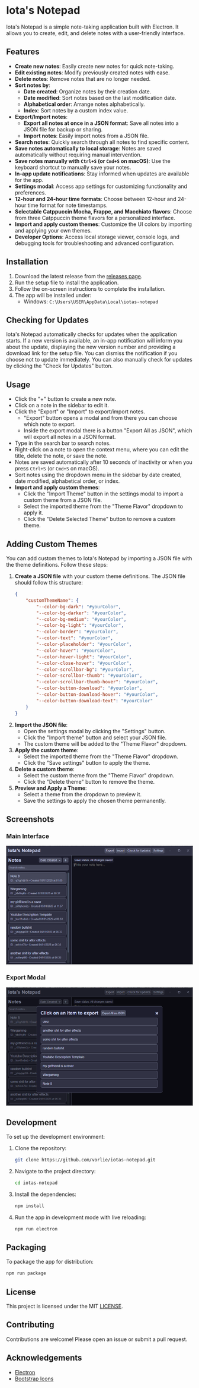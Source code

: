 # Iota's Notepad

Iota's Notepad is a simple note-taking application built with Electron. It allows you to create, edit, and delete notes with a user-friendly interface.

## Features

- **Create new notes**: Easily create new notes for quick note-taking.
- **Edit existing notes**: Modify previously created notes with ease.
- **Delete notes**: Remove notes that are no longer needed.
- **Sort notes by**:
  - **Date created**: Organize notes by their creation date.
  - **Date modified**: Sort notes based on the last modification date.
  - **Alphabetical order**: Arrange notes alphabetically.
  - **Index**: Sort notes by a custom index value.
- **Export/Import notes**:
  - **Export all notes at once in a JSON format**: Save all notes into a JSON file for backup or sharing.
  - **Import notes**: Easily import notes from a JSON file.
- **Search notes**: Quickly search through all notes to find specific content.
- **Save notes automatically to local storage**: Notes are saved automatically without requiring manual intervention.
- **Save notes manually with `Ctrl+S` (or `Cmd+S` on macOS)**: Use the keyboard shortcut to manually save your notes.
- **In-app update notifications**: Stay informed when updates are available for the app.
- **Settings modal**: Access app settings for customizing functionality and preferences.
- **12-hour and 24-hour time formats**: Choose between 12-hour and 24-hour time format for note timestamps.
- **Selectable Catppuccin Mocha, Frappe, and Macchiato flavors**: Choose from three Catppuccin theme flavors for a personalized interface.
- **Import and apply custom themes**: Customize the UI colors by importing and applying your own themes.
- **Developer Options**: Access local storage viewer, console logs, and debugging tools for troubleshooting and advanced configuration.


## Installation

1. Download the latest release from the [releases page](https://github.com/vorlie/iotas-notepad/releases/latest).
2. Run the setup file to install the application.
3. Follow the on-screen instructions to complete the installation.
4. The app will be installed under:
    - Windows: `C:\Users\USER\AppData\Local\iotas-notepad`

## Checking for Updates

Iota's Notepad automatically checks for updates when the application starts. If a new version is available, an in-app notification will inform you about the update, displaying the new version number and providing a download link for the setup file. You can dismiss the notification if you choose not to update immediately. You can also manually check for updates by clicking the "Check for Updates" button.

## Usage

- Click the "+" button to create a new note.
- Click on a note in the sidebar to edit it.
- Click the "Export" or "Import" to export/import notes.
    - "Export" button opens a modal and from there you can choose which note to export.
    - Inside the export modal there is a button "Export All as JSON", which will export all notes in a JSON format.
- Type in the search bar to search notes.
- Right-click on a note to open the context menu, where you can edit the title, delete the note, or save the note.
- Notes are saved automatically after 10 seconds of inactivity or when you press `Ctrl+S` (or `Cmd+S` on macOS).
- Sort notes using the dropdown menu in the sidebar by date created, date modified, alphabetical order, or index.
- **Import and apply custom themes**:
    - Click the "Import Theme" button in the settings modal to import a custom theme from a JSON file.
    - Select the imported theme from the "Theme Flavor" dropdown to apply it.
    - Click the "Delete Selected Theme" button to remove a custom theme.

## Adding Custom Themes

You can add custom themes to Iota's Notepad by importing a JSON file with the theme definitions. Follow these steps:

1. **Create a JSON file** with your custom theme definitions. The JSON file should follow this structure:
    ```json
    {
        "customThemeName": {
            "--color-bg-dark": "#yourColor",
            "--color-bg-darker": "#yourColor",
            "--color-bg-medium": "#yourColor",
            "--color-bg-light": "#yourColor",
            "--color-border": "#yourColor",
            "--color-text": "#yourColor",
            "--color-placeholder": "#yourColor",
            "--color-hover": "#yourColor",
            "--color-hover-light": "#yourColor",
            "--color-close-hover": "#yourColor",
            "--color-scrollbar-bg": "#yourColor",
            "--color-scrollbar-thumb": "#yourColor",
            "--color-scrollbar-thumb-hover": "#yourColor",
            "--color-button-download": "#yourColor",
            "--color-button-download-hover": "#yourColor",
            "--color-button-download-text": "#yourColor"
        }
    }
    ```
2. **Import the JSON file**:
    - Open the settings modal by clicking the "Settings" button.
    - Click the "Import theme" button and select your JSON file.
    - The custom theme will be added to the "Theme Flavor" dropdown.
3. **Apply the custom theme**:
    - Select the imported theme from the "Theme Flavor" dropdown.
    - Click the "Save settings" button to apply the theme.
4. **Delete a custom theme**:
    - Select the custom theme from the "Theme Flavor" dropdown.
    - Click the "Delete theme" button to remove the theme.
5. **Preview and Apply a Theme**:
    - Select a theme from the dropdown to preview it.
    - Save the settings to apply the chosen theme permanently.

## Screenshots

### Main Interface
![Main Interface](images/main.png)

### Export Modal
![Export Modal](images/export.png)

## Development

To set up the development environment:

1. Clone the repository:
    ```sh
    git clone https://github.com/vorlie/iotas-notepad.git
    ```
2. Navigate to the project directory:
    ```sh
    cd iotas-notepad
    ```
3. Install the dependencies:
    ```sh
    npm install
    ```
4. Run the app in development mode with live reloading:
    ```sh
    npm run electron
    ```

## Packaging

To package the app for distribution:
```sh
npm run package
```

## License

This project is licensed under the MIT [LICENSE](LICENSE).

## Contributing

Contributions are welcome! Please open an issue or submit a pull request.

## Acknowledgements

- [Electron](https://www.electronjs.org/)
- [Bootstrap Icons](https://icons.getbootstrap.com/)
